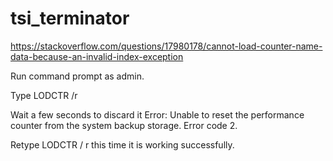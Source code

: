 # tsi_terminator

https://stackoverflow.com/questions/17980178/cannot-load-counter-name-data-because-an-invalid-index-exception

Run command prompt as admin.

Type LODCTR /r

Wait a few seconds to discard it Error: Unable to reset the performance counter from the system backup storage. Error code 2.

Retype LODCTR / r this time it is working successfully.